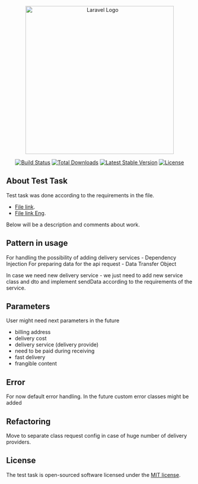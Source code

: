 <p align="center"><a href="https://laravel.com" target="_blank"><img src="https://raw.githubusercontent.com/laravel/art/master/logo-lockup/5%20SVG/2%20CMYK/1%20Full%20Color/laravel-logolockup-cmyk-red.svg" width="400" alt="Laravel Logo"></a></p>

<p align="center">
<a href="https://github.com/laravel/framework/actions"><img src="https://github.com/laravel/framework/workflows/tests/badge.svg" alt="Build Status"></a>
<a href="https://packagist.org/packages/laravel/framework"><img src="https://img.shields.io/packagist/dt/laravel/framework" alt="Total Downloads"></a>
<a href="https://packagist.org/packages/laravel/framework"><img src="https://img.shields.io/packagist/v/laravel/framework" alt="Latest Stable Version"></a>
<a href="https://packagist.org/packages/laravel/framework"><img src="https://img.shields.io/packagist/l/laravel/framework" alt="License"></a>
</p>

## About Test Task

Test task was done according to the requirements in the file. 

- [File link](https://docs.google.com/document/d/1-KvYqDeAU7nb0l5heJiHzbFvVFy5LRaPquLERtkjUW4/edit).
- [File link Eng](https://docs.google.com/document/d/15w3ZxBSD6vpOUXbD8R2R_066KanhodVULPkrE5MKsGU/edit).


Below will be a description and comments about work.

## Pattern in usage

For handling the possibility of adding delivery services - Dependency Injection
For preparing data for the api request - Data Transfer Object

In case we need new delivery service - we just need to add new service class and dto and implement sendData according to the requirements of the service.

## Parameters
User might need next parameters in the future
- billing address
- delivery cost
- delivery service (delivery provide)
- need to be paid during receiving
- fast delivery
- frangible content

## Error 
For now default error handling. In the future custom error classes might be added

## Refactoring 

Move to separate class request config in case of huge number of delivery providers.

## License

The test task is open-sourced software licensed under the [MIT license](https://opensource.org/licenses/MIT).
